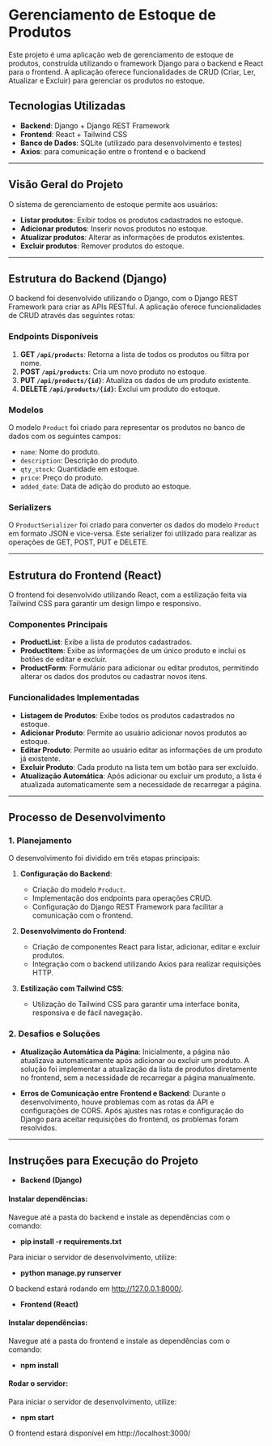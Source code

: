 # **Gerenciamento de Estoque de Produtos**

Este projeto é uma aplicação web de gerenciamento de estoque de produtos, construída utilizando o framework Django para o backend e React para o frontend. A aplicação oferece funcionalidades de CRUD (Criar, Ler, Atualizar e Excluir) para gerenciar os produtos no estoque.

## **Tecnologias Utilizadas**

- **Backend**: Django + Django REST Framework
- **Frontend**: React + Tailwind CSS
- **Banco de Dados**: SQLite (utilizado para desenvolvimento e testes)
- **Axios**: para comunicação entre o frontend e o backend

---

## **Visão Geral do Projeto**

O sistema de gerenciamento de estoque permite aos usuários:
- **Listar produtos**: Exibir todos os produtos cadastrados no estoque.
- **Adicionar produtos**: Inserir novos produtos no estoque.
- **Atualizar produtos**: Alterar as informações de produtos existentes.
- **Excluir produtos**: Remover produtos do estoque.

---

## **Estrutura do Backend (Django)**

O backend foi desenvolvido utilizando o Django, com o Django REST Framework para criar as APIs RESTful. A aplicação oferece funcionalidades de CRUD através das seguintes rotas:

### **Endpoints Disponíveis**

1. **GET `/api/products`**: Retorna a lista de todos os produtos ou filtra por nome.
2. **POST `/api/products`**: Cria um novo produto no estoque.
3. **PUT `/api/products/{id}`**: Atualiza os dados de um produto existente.
4. **DELETE `/api/products/{id}`**: Exclui um produto do estoque.

### **Modelos**

O modelo `Product` foi criado para representar os produtos no banco de dados com os seguintes campos:

- `name`: Nome do produto.
- `description`: Descrição do produto.
- `qty_stock`: Quantidade em estoque.
- `price`: Preço do produto.
- `added_date`: Data de adição do produto ao estoque.

### **Serializers**

O `ProductSerializer` foi criado para converter os dados do modelo `Product` em formato JSON e vice-versa. Este serializer foi utilizado para realizar as operações de GET, POST, PUT e DELETE.

---

## **Estrutura do Frontend (React)**

O frontend foi desenvolvido utilizando React, com a estilização feita via Tailwind CSS para garantir um design limpo e responsivo.

### **Componentes Principais**

- **ProductList**: Exibe a lista de produtos cadastrados.
- **ProductItem**: Exibe as informações de um único produto e inclui os botões de editar e excluir.
- **ProductForm**: Formulário para adicionar ou editar produtos, permitindo alterar os dados dos produtos ou cadastrar novos itens.

### **Funcionalidades Implementadas**

- **Listagem de Produtos**: Exibe todos os produtos cadastrados no estoque.
- **Adicionar Produto**: Permite ao usuário adicionar novos produtos ao estoque.
- **Editar Produto**: Permite ao usuário editar as informações de um produto já existente.
- **Excluir Produto**: Cada produto na lista tem um botão para ser excluído.
- **Atualização Automática**: Após adicionar ou excluir um produto, a lista é atualizada automaticamente sem a necessidade de recarregar a página.

---

## **Processo de Desenvolvimento**

### **1. Planejamento**

O desenvolvimento foi dividido em três etapas principais:

1. **Configuração do Backend**:
   - Criação do modelo `Product`.
   - Implementação dos endpoints para operações CRUD.
   - Configuração do Django REST Framework para facilitar a comunicação com o frontend.

2. **Desenvolvimento do Frontend**:
   - Criação de componentes React para listar, adicionar, editar e excluir produtos.
   - Integração com o backend utilizando Axios para realizar requisições HTTP.

3. **Estilização com Tailwind CSS**:
   - Utilização do Tailwind CSS para garantir uma interface bonita, responsiva e de fácil navegação.

### **2. Desafios e Soluções**

- **Atualização Automática da Página**: Inicialmente, a página não atualizava automaticamente após adicionar ou excluir um produto. A solução foi implementar a atualização da lista de produtos diretamente no frontend, sem a necessidade de recarregar a página manualmente.
  
- **Erros de Comunicação entre Frontend e Backend**: Durante o desenvolvimento, houve problemas com as rotas da API e configurações de CORS. Após ajustes nas rotas e configuração do Django para aceitar requisições do frontend, os problemas foram resolvidos.

---

## **Instruções para Execução do Projeto**

- **Backend (Django)**
#### **Instalar dependências**:
Navegue até a pasta do backend e instale as dependências com o comando:

- **pip install -r requirements.txt**

Para iniciar o servidor de desenvolvimento, utilize:

- **python manage.py runserver**

O backend estará rodando em http://127.0.0.1:8000/.

- **Frontend (React)**
#### **Instalar dependências**:
Navegue até a pasta do frontend e instale as dependências com o comando:

- **npm install**

#### **Rodar o servidor**:
Para iniciar o servidor de desenvolvimento, utilize:

- **npm start**

O frontend estará disponível em http://localhost:3000/
